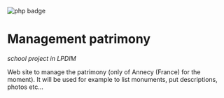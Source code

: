 ![php badge](https://img.shields.io/badge/php-%3E%3D%208.0-blue)

# Management patrimony

_school project in LPDIM_

Web site to manage the patrimony (only of Annecy (France) for the moment).
It will be used for example to list monuments, put descriptions, photos etc...
